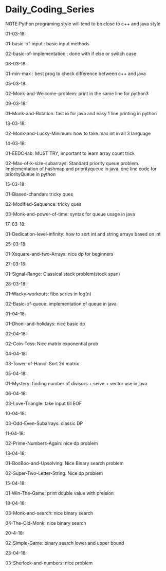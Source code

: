 # Daily_Coding_Series
NOTE:Python programing style will tend to be close to c++ and java style

01-03-18:

01-basic-of-input		   : basic input methods	

02-basic-of-implementation : done with if else or switch case

03-03-18:

01-min-max : best prog to check difference between c++ and java

05-03-18:

02-Monk-and-Welcome-problem: print in the same line for python3

09-03-18:

01-Monk-and-Rotation: fast io for java and easy 1 line printing in python

13-03-18:

02-Monk-and-Lucky-Minimum: how to take max int in all 3 language

14-03-18:

01-EEDC-lab: MUST TRY, important to learn array count trick 

02-Max-of-k-size-subarrays: Standard priority queue problem. Implementation of hashmap and priorityqueue in java. one line code for priorityQueue in python

15-03-18:

01-Biased-chandan: tricky ques 

02-Modified-Sequence: tricky ques

03-Monk-and-power-of-time: syntax for queue usage in java

17-03-18:

01-Dedication-level-infinity: how to sort int and string arrays based on int

25-03-18:

01-Xsquare-and-two-Arrays: nice dp for beginners

27-03-18:

01-Signal-Range: Classical stack problem(stock span)

28-03-18:

01-Wacky-workouts: fibo series in log(n)

02-Basic-of-queue: implementation of queue in java

01-04-18:

01-Dhoni-and-holidays: nice basic dp

02-04-18:

02-Coin-Toss: Nice matrix exponential prob

04-04-18:

03-Tower-of-Hanoi: Sort 2d matrix 

05-04-18:

01-Mystery: finding number of divisors + seive + vector use in java

06-04-18:

03-Love-Triangle: take input till EOF

10-04-18:

03-Odd-Even-Subarrays: classic DP

11-04-18:

02-Prime-Numbers-Again: nice dp problem

13-04-18:

01-BooBoo-and-Upsolving: Nice Binary search problem

02-Super-Two-Letter-String: Nice dp problem

15-04-18:

01-Win-The-Game: print double value with preision

18-04-18:

03-Monk-and-search: nice binary search

04-The-Old-Monk: nice binary search

20-4-18:

02-Simple-Game: binary search lower and upper bound

23-04-18:

03-Sherlock-and-numbers: nice problem
